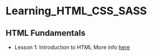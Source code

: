 # Learning_HTML_CSS_SASS

## HTML Fundamentals

- Lesson 1: Introduction to HTML
  More info [here](02_HTML_Fundamentals\Lesson1.md)
